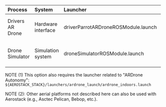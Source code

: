 | Process |  System | Launcher  | Comments |
| :-------| :------- | :------- |:------- |
| Drivers AR Drone | Hardware interface | driverParrotARDroneROSModule.launch | Operation with AR Drone 2.0. NOTE (1) |
| Drone Simulator | Simulation system	| droneSimulatorROSModule.launch | Operation with "Drone Simulator" |

NOTE (1) This option also requires the launcher related to "ARDrone Autonomy": `${AEROSTACK_STACK}/launchers/ardrone_launch/ardrone_indoors.launch`

NOTE (2): Other aerial platforms not described here can also be used with Aerostack (e.g., Asctec Pelican, Bebop, etc.).